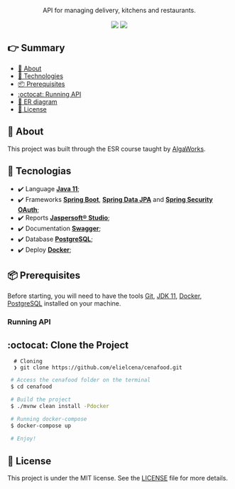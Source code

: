 <p align="center">
  API for managing delivery, kitchens and restaurants.
</p>

<p align="center" >
  <img align="center" src="https://img.shields.io/github/last-commit/elielcena/cenafood">
  <img align="center" src="https://img.shields.io/github/languages/top/elielcena/cenafood" />
</p>

<div id="tabela-de-conteudo" />

## :point_right: Summary
- [💬 About](#about)
- [:rocket: Technologies](#tech)
- [📦️ Prerequisites](#️req)
- [:octocat: Running API](#run)
- [🎨 ER diagram](https://github.com/elielcena/cenafood/blob/main/.github/images/cenafood.png)
- [:memo: License](#license)

<div id="about" />

## 💬 About
This project was built through the ESR course taught by [AlgaWorks](https://www.algaworks.com/).

<div id="tech" />

## :rocket: Tecnologias
- :heavy_check_mark: Language **[Java 11](https://www.oracle.com/br/java/technologies/javase-jdk11-downloads.html)**;
- :heavy_check_mark: Frameworks **[Spring Boot](https://spring.io/projects/spring-boot)**, **[Spring Data JPA](https://spring.io/projects/spring-data-jpa)** and **[Spring Security OAuth](https://spring.io/projects/spring-security-oauth)**;
- :heavy_check_mark: Reports **[Jaspersoft® Studio](https://community.jaspersoft.com/project/jaspersoft-studio)**;
- :heavy_check_mark: Documentation **[Swagger](https://swagger.io/)**;
- :heavy_check_mark: Database **[PostgreSQL](https://www.postgresql.org/)**;
- :heavy_check_mark: Deploy **[Docker](https://www.docker.com/)**;

<div id="req" />

## 📦️ Prerequisites
Before starting, you will need to have the tools [Git](https://git-scm.com/downloads), [JDK 11](https://www.oracle.com/us/java/technologies/javase-jdk11-downloads.html), [Docker](https://www.docker.com/),
[PostgreSQL](https://www.postgresql.org/) installed on your machine.


<div id="run" />

### Running API

## :octocat: Clone the Project
```git
  # Cloning
  ❯ git clone https://github.com/elielcena/cenafood.git
 ```

```bash
 # Access the cenafood folder on the terminal
 $ cd cenafood

 # Build the project
 $ ./mvnw clean install -Pdocker

 # Running docker-compose
 $ docker-compose up
 
 # Enjoy!
```

<div id="license" />

## :memo: License
This project is under the MIT license. See the [LICENSE](LICENSE.md) file for more details.


